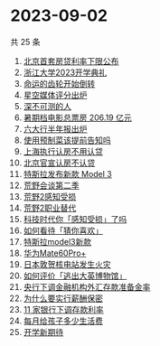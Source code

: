 # 2023-09-02

共 25 条

<!-- BEGIN -->
<!-- 最后更新时间 Sat Sep 02 2023 12:07:36 GMT+0800 (China Standard Time) -->

1. [北京首套房贷利率下限公布](https://www.zhihu.com/search?q=%E5%8C%97%E4%BA%AC%E9%A6%96%E5%A5%97%E6%88%BF%E8%B4%B7%E5%88%A9%E7%8E%87%E4%B8%8B%E9%99%90%E5%85%AC%E5%B8%83)
1. [浙江大学2023开学典礼](https://www.zhihu.com/search?q=%E6%B5%99%E6%B1%9F%E5%A4%A7%E5%AD%A62023%E5%BC%80%E5%AD%A6%E5%85%B8%E7%A4%BC)
1. [命运的齿轮开始倒转](https://www.zhihu.com/search?q=%E5%91%BD%E8%BF%90%E7%9A%84%E9%BD%BF%E8%BD%AE%E5%BC%80%E5%A7%8B%E5%80%92%E8%BD%AC)
1. [星空媒体评分出炉](https://www.zhihu.com/search?q=%E6%98%9F%E7%A9%BA%E5%AA%92%E4%BD%93%E8%AF%84%E5%88%86%E5%87%BA%E7%82%89)
1. [深不可测的人](https://www.zhihu.com/search?q=%E6%B7%B1%E4%B8%8D%E5%8F%AF%E6%B5%8B%E7%9A%84%E4%BA%BA)
1. [暑期档电影总票房 206.19 亿元](https://www.zhihu.com/search?q=%E6%9A%91%E6%9C%9F%E6%A1%A3%E7%94%B5%E5%BD%B1%E6%80%BB%E7%A5%A8%E6%88%BF%20206.19%20%E4%BA%BF%E5%85%83)
1. [六大行半年报出炉](https://www.zhihu.com/search?q=%E5%85%AD%E5%A4%A7%E8%A1%8C%E5%8D%8A%E5%B9%B4%E6%8A%A5%E5%87%BA%E7%82%89)
1. [使用预制菜该提前告知吗](https://www.zhihu.com/search?q=%E4%BD%BF%E7%94%A8%E9%A2%84%E5%88%B6%E8%8F%9C%E8%AF%A5%E6%8F%90%E5%89%8D%E5%91%8A%E7%9F%A5%E5%90%97)
1. [上海执行认房不用认贷](https://www.zhihu.com/search?q=%E4%B8%8A%E6%B5%B7%E6%89%A7%E8%A1%8C%E8%AE%A4%E6%88%BF%E4%B8%8D%E7%94%A8%E8%AE%A4%E8%B4%B7)
1. [北京官宣认房不认贷](https://www.zhihu.com/search?q=%E5%8C%97%E4%BA%AC%E5%AE%98%E5%AE%A3%E8%AE%A4%E6%88%BF%E4%B8%8D%E8%AE%A4%E8%B4%B7)
1. [特斯拉发布新款 Model 3](https://www.zhihu.com/search?q=%E7%89%B9%E6%96%AF%E6%8B%89%E5%8F%91%E5%B8%83%E6%96%B0%E6%AC%BE%20Model%203)
1. [荒野会谈第二季](https://www.zhihu.com/search?q=%E8%8D%92%E9%87%8E%E4%BC%9A%E8%B0%88%E7%AC%AC%E4%BA%8C%E5%AD%A3)
1. [荒野2感知受损](https://www.zhihu.com/search?q=%E8%8D%92%E9%87%8E2%E6%84%9F%E7%9F%A5%E5%8F%97%E6%8D%9F)
1. [荒野2职业替代](https://www.zhihu.com/search?q=%E8%8D%92%E9%87%8E2%E8%81%8C%E4%B8%9A%E6%9B%BF%E4%BB%A3)
1. [科技时代你「感知受损」了吗](https://www.zhihu.com/search?q=%E7%A7%91%E6%8A%80%E6%97%B6%E4%BB%A3%E4%BD%A0%E3%80%8C%E6%84%9F%E7%9F%A5%E5%8F%97%E6%8D%9F%E3%80%8D%E4%BA%86%E5%90%97)
1. [如何看待「猜你喜欢」](https://www.zhihu.com/search?q=%E5%A6%82%E4%BD%95%E7%9C%8B%E5%BE%85%E3%80%8C%E7%8C%9C%E4%BD%A0%E5%96%9C%E6%AC%A2%E3%80%8D)
1. [特斯拉model3新款](https://www.zhihu.com/search?q=%E7%89%B9%E6%96%AF%E6%8B%89model3%E6%96%B0%E6%AC%BE)
1. [华为Mate60Pro+](https://www.zhihu.com/search?q=%E5%8D%8E%E4%B8%BAMate60Pro%2B)
1. [日本敦贺核电站发生火灾](https://www.zhihu.com/search?q=%E6%97%A5%E6%9C%AC%E6%95%A6%E8%B4%BA%E6%A0%B8%E7%94%B5%E7%AB%99%E5%8F%91%E7%94%9F%E7%81%AB%E7%81%BE)
1. [如何评价「逃出大英博物馆」](https://www.zhihu.com/search?q=%E5%A6%82%E4%BD%95%E8%AF%84%E4%BB%B7%E3%80%8C%E9%80%83%E5%87%BA%E5%A4%A7%E8%8B%B1%E5%8D%9A%E7%89%A9%E9%A6%86%E3%80%8D)
1. [央行下调金融机构外汇存款准备金率](https://www.zhihu.com/search?q=%E5%A4%AE%E8%A1%8C%E4%B8%8B%E8%B0%83%E9%87%91%E8%9E%8D%E6%9C%BA%E6%9E%84%E5%A4%96%E6%B1%87%E5%AD%98%E6%AC%BE%E5%87%86%E5%A4%87%E9%87%91%E7%8E%87)
1. [为什么要实行薪酬保密](https://www.zhihu.com/search?q=%E4%B8%BA%E4%BB%80%E4%B9%88%E8%A6%81%E5%AE%9E%E8%A1%8C%E8%96%AA%E9%85%AC%E4%BF%9D%E5%AF%86)
1. [11 家银行下调存款利率](https://www.zhihu.com/search?q=11%20%E5%AE%B6%E9%93%B6%E8%A1%8C%E4%B8%8B%E8%B0%83%E5%AD%98%E6%AC%BE%E5%88%A9%E7%8E%87)
1. [每月给孩子多少生活费](https://www.zhihu.com/search?q=%E6%AF%8F%E6%9C%88%E7%BB%99%E5%AD%A9%E5%AD%90%E5%A4%9A%E5%B0%91%E7%94%9F%E6%B4%BB%E8%B4%B9)
1. [开学新期待](https://www.zhihu.com/search?q=%E5%BC%80%E5%AD%A6%E6%96%B0%E6%9C%9F%E5%BE%85)

<!-- END -->
